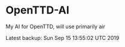 # OpenTTD-AI
My AI for OpenTTD, will use primarily air

Latest backup: Sun Sep 15 13:55:02 UTC 2019
